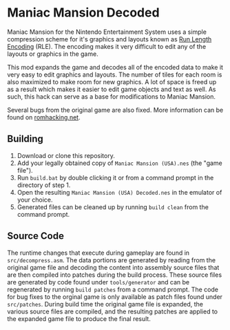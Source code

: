 # Maniac Mansion Decoded

Maniac Mansion for the Nintendo Entertainment System uses a simple compression scheme for it's
graphics and layouts known as [Run Length Encoding](https://www.nesdev.org/wiki/Tile_compression) (RLE).
The encoding makes it very difficult to edit any of the layouts or graphics in the game.

This mod expands the game and decodes all of the encoded data to make it very easy to edit graphics
and layouts. The number of tiles for each room is also maximized to make room for new graphics.
A lot of space is freed up as a result which makes it easier to edit game objects and text as well.
As such, this hack can serve as a base for modifications to Maniac Mansion.

Several bugs from the original game are also fixed. More information can be found on [romhacking.net](https://www.romhacking.net/hacks/7776/).

## Building

1. Download or clone this repository.
1. Add your legally obtained copy of `Maniac Mansion (USA).nes` (the "game file").
1. Run `build.bat` by double clicking it or from a command prompt in the directory of step 1.
1. Open the resulting `Maniac Mansion (USA) Decoded.nes` in the emulator of your choice.
1. Generated files can be cleaned up by running `build clean` from the command prompt.

## Source Code

The runtime changes that execute during gameplay are found in `src/decompress.asm`. The data portions are generated by reading from the original game file and decoding the content into assembly source files that are then compiled into patches during the build process. These source files are generated by code found under `tools/generator` and can be regenerated by running `build patches` from a command prompt. The code for bug fixes to the orginal game is only available as patch files found under `src/patches`. During build time the original game file is expanded, the various source files are compiled, and the resulting patches are applied to the expanded game file to produce the final result.
